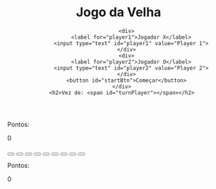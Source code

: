 <!DOCTYPE html>
<html lang="pt-br">
<head>
   <meta charset="UTF-8">
   <meta name="viewport" content="width=device-width, initial-scale=1.0">
   <title>Document</title>
   <link rel="stylesheet" href="style.css">
   <script src="index.js" defer>
      //Variáveis globais 
let virtualBoard
let turnPlayer = ''
//Adiciona o evento de iniciar o jogo ao botão 'startBtn'
const startBtn = document.getElementById('startBtn')
startBtn.addEventListener('click', startGame)
//Captura todos os buttões do tabuleiro
const boardRegions = document.querySelectorAll('.regionBoard')
//Função para resetar as variáveis globais e o tabuleiro e após isso dar início ao jogo
function startGame(){
   virtualBoard = [["", "", ""], ["", "", ""], ["", "", ""]]
   turnPlayer = 'player1'
   startBtn.innerText = 'Reiniciar'
   document.querySelector('h2').innerHTML = 'Vez de: <span id="turnPlayer"></span>'
   updateTitle()
   addPlayerName()
   boardRegions.forEach( function (position){
      position.classList.remove('victory')
      position.innerText = ""
      position.disabled = false
      position.addEventListener('click', markRegion)
   })
   
}
//Função para adicionar o nome dos jogadores as caixas laterais correspondentes
function addPlayerName(){
   document.getElementById('playerName1'). innerText = document.getElementById('player1').value
   document.getElementById('playerName2'). innerText = document.getElementById('player2').value
}
//Função para atualizar o titulo que mostra o jogador da vez
function updateTitle(){
   const playerInput = document.getElementById(turnPlayer)
   document.getElementById('turnPlayer').innerText = playerInput.value
}
//Função que verifica se houve algum vencedor e se sim, retorna a o trio de posições à qual foi vencido
function verifyWinner() {
   const winPositions = []
   if (virtualBoard[0][0] && virtualBoard[0][0] === virtualBoard[0][1] && virtualBoard[0][0] === virtualBoard[0][2])
      winPositions.push("0.0", "0.1", "0.2")
   if (virtualBoard[1][0] && virtualBoard[1][0] === virtualBoard[1][1] && virtualBoard[1][0] === virtualBoard[1][2])
      winPositions.push("1.0", "1.1", "1.2")
   if (virtualBoard[2][0] && virtualBoard[2][0] === virtualBoard[2][1] && virtualBoard[2][0] === virtualBoard[2][2])
      winPositions.push("2.0", "2.1", "2.2")
   if (virtualBoard[0][0] && virtualBoard[0][0] === virtualBoard[1][0] && virtualBoard[0][0] === virtualBoard[2][0])
      winPositions.push("0.0", "1.0", "2.0")
   if (virtualBoard[0][1] && virtualBoard[0][1] === virtualBoard[1][1] && virtualBoard[0][1] === virtualBoard[2][1])
      winPositions.push("0.1", "1.1", "2.1")
   if (virtualBoard[0][2] && virtualBoard[0][2] === virtualBoard[1][2] && virtualBoard[0][2] === virtualBoard[2][2])
      winPositions.push("0.2", "1.2", "2.2")
   if (virtualBoard[0][0] && virtualBoard[0][0] === virtualBoard[1][1] && virtualBoard[0][0] === virtualBoard[2][2])
      winPositions.push("0.0", "1.1", "2.2")
   if (virtualBoard[0][2] && virtualBoard[0][2] === virtualBoard[1][1] && virtualBoard[0][2] === virtualBoard[2][0])
      winPositions.push("0.2", "1.1", "2.0")
   return winPositions
 }
 //Função que mostra o vencedor na tela, destaca a região que foi vencida, adiciona a mensagem do ganhador, desabilita os botões restantes e atualiza o score do jogador
function victory(positions){
   positions.forEach(function(position){
      document.querySelector(`[data-position= "${position}"]`).classList.add('victory')
   })
   const winnerPlayer = document.getElementById(turnPlayer).value
   document.querySelector('h2').innerText = winnerPlayer+ ' Venceu!'
   disabledButtons()
   updateScore(turnPlayer)
}
//Função para datualizar o score dos jogadores
function updateScore(turnPlayer){
   let score = document.querySelector(`#${turnPlayer}-score`)
   score.innerText = Number(score.dataset.score)+1
   score.dataset.score = Number(score.dataset.score)+1
}
//Função para desabilitar os botões restantes
function disabledButtons(){
   boardRegions.forEach(function (button){
      button.disabled = true
   })
}

function markRegion(ev){
   //Obtém os índices da região clicada
   const button = ev.currentTarget
   const position = button.dataset.position
   const rowColumn = position.split('.')
   const row = rowColumn[0]
   const column = rowColumn[1]
   button.disabled = true
   //Verifica quem foi o jogador que marcou a região e assim marca o simbolo correspondente tanto no tabuleiro visível, quanto no tabuleiro de controle
   if(turnPlayer == 'player1'){
      button.innerText = 'X'
      virtualBoard[row][column] = 'X'
   }else{
      button.innerText = 'O'
      virtualBoard[row][column] = 'O'
   }
   //Aciona a função de verificação de ganhador
   const winPositions = verifyWinner()
   //Se 'winPositions' possui algum valor, então algum jogador ganhou. Se não, verifica se ainda há algum botão não clicado, e caso não tenha adiciona uma mensagem de empate
   if(winPositions.length != 0){
      victory(winPositions)
   }else if(virtualBoard.flat().includes('')){
      turnPlayer = turnPlayer === 'player1' ? 'player2' : 'player1'
      updateTitle()
   }else{
      document.querySelector('h2').innerText = winnerPlayer+ 'Empate!'
   }
}
   </script>
</head>
<body>
   <header class="display-flexDirection-textAlign">
      <h1>Jogo da Velha</h1>
      <div id="inputsName">

         <div>
            <label for="player1">Jogador X</label>
            <input type="text" id="player1" value="Player 1">
         </div>
         <div>
            <label for="player2">Jogador O</label>
            <input type="text" id="player2" value="Player 2">
         </div>
         <button id="startBtn">Começar</button>
      </div>
      <h2>Vez de: <span id="turnPlayer"></span></h2>
   </header>
   <main>
      <div class="playerBox display-flexDirection-textAlign">
         <p id="playerName1" class="playerName"></p>
         <p>Pontos:</p>
         <p id="player1-score" data-score="0">0</p>
      </div>
      <div id="theGame">
         <button class="regionBoard" data-position="0.0"></button>
         <button class="regionBoard" data-position="0.1"></button>
         <button class="regionBoard" data-position="0.2"></button>
         <button class="regionBoard" data-position="1.0"></button>
         <button class="regionBoard" data-position="1.1"></button>
         <button class="regionBoard" data-position="1.2"></button>
         <button class="regionBoard" data-position="2.0"></button>
         <button class="regionBoard" data-position="2.1"></button>
         <button class="regionBoard" data-position="2.2"></button>
      </div>
      <div class="playerBox display-flexDirection-textAlign">
         <p id="playerName2" class="playerName"></p>
         <p>Pontos:</p>
         <p id="player2-score" data-score="0">0</p>
      </div>
   </main>
</body>
</html>
